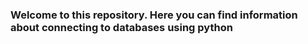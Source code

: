 ### Welcome to this repository. Here you can find information about connecting to databases using python